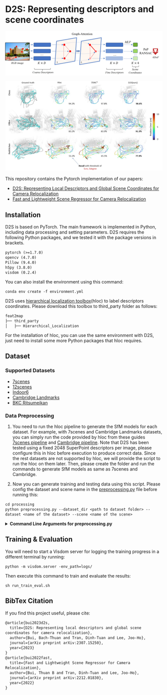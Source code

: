 # D2S: Representing descriptors and scene coordinates

<p align="center">
<img src="imgs/D2S.jpg">
<p>

<p align="center">
<img src="imgs/7scenes_results.jpg">
<p>

This repository contains the Pytorch implementation of our papers: 
- [D2S: Representing Local Descriptors and Global Scene Coordinates for Camera Relocalization](https://thpjp.github.io/d2s/)
- [Fast and Lightweight Scene Regressor for Camera Relocalization](https://arxiv.org/abs/2212.01830)

## Installation
D2S is based on PyTorch. The main framework is implemented in Python, including data processing and setting parameters.
D2S requires the following Python packages, and we tested it with the package versions in brackets.
```
pytorch (>=1.7.0)
opencv (4.7.0)
Pillow (9.4.0)
h5py (3.8.0)
visdom (0.2.4)
```
You can also install the environment using this command: 
```
conda env create -f environment.yml
```

D2S uses [hierarchical localization toolbox](https://github.com/cvg/Hierarchical-Localization)(hloc) to label descriptors coordinates. 
Please download this toolbox to third_party folder as follows:
 ```
feat2map
├── third_party
│   ├── Hierarchical_Localization
 ```
For the installation of hloc, you can use the same environment with D2S, just need to install some more Python packages that hloc requires. 
## Dataset 
### Supported Datasets
 - [7scenes](https://www.microsoft.com/en-us/research/project/rgb-d-dataset-7-scenes/)
 - [12scenes](http://graphics.stanford.edu/projects/reloc/)
 - [Indoor6](https://github.com/microsoft/SceneLandmarkLocalization)
 - [Cambridge Landmarks](http://mi.eng.cam.ac.uk/projects/relocalisation/#dataset)
 - [BKC Ritsumeikan](https://drive.google.com/file/d/1XEdnrFTzThruG15pW2A_1jYAxtpYbwq5/view?usp=sharing)
### Data Preprocessing
 1. You need to run the hloc pipeline to generate the SfM models for each dataset. For example, with 7scenes and Cambridge Landmarks datasets, you can simply run the code provided by hloc from these guides [7scenes pipeline](https://github.com/cvg/Hierarchical-Localization/tree/master/hloc/pipelines/7Scenes) and [Cambridge pipeline](https://github.com/cvg/Hierarchical-Localization/tree/master/hloc/pipelines/Cambridge). Note that D2S has been tested using a fixed 2048 SuperPoint descriptors per image, please configure this in hloc before execution to produce correct data. Since the rest datasets are not supported by hloc, we will provide the script to run the hloc on them later. Then, please create the folder and run the commands to generate SfM models as same as 7scenes and Cambridge.
 
 3. Now you can generate training and testing data using this script. Please config the dataset and scene name in the [preprocessing.py](https://github.com/ais-lab/feat2map/blob/main/processing/preprocessing.py) file before running this:
```shell
cd processing
python preprocessing.py --dataset_dir <path to dataset folder> --dataset <name of the dataset> --scene <name of the scene>
```
<details>
<summary><span style="font-weight: bold;">Command Line Arguments for preprocessing.py</span></summary>

  #### --dataset_dir
  Path to the datset folder (```../third_party/Hierarchical_Localization/datasets/``` by default).

  #### --dataset
  Name of the datset (Eg: `7scenes`, `Cambridge`).

  #### --scene
  Name of the scene (Eg: `chess`, `fire`).

  #### --hloc_out_dir
  Path to the directory where you store the result after running hloc (```../third_party/Hierarchical-Localization/outputs/``` by default).

  #### --out_dir
  Path to the output directory (```../dataset``` by default).

  #### --process_train_data_augmentation
  Option to perform data augmentation on training data (```True``` by default).

  #### --process_unlabel_data
  Generate pseudo data from unlabels (```False``` by default).

  #### --process_unlabel_data_pls_augment
  Do augmentation on unlabel data (```False``` by default).

  

</details>

## Training & Evaluation
You will need to start a Visdom server for logging the training progress in a different terminal by running:
```
python -m visdom.server -env_path=logs/
```
Then execute this command to train and evaluate the results:
```
sh run_train_eval.sh
```

## BibTex Citation 
If you find this project useful, please cite:
```
@article{bui2023d2s,
  title={D2S: Representing local descriptors and global scene coordinates for camera relocalization},
  author={Bui, Bach-Thuan and Tran, Dinh-Tuan and Lee, Joo-Ho},
  journal={arXiv preprint arXiv:2307.15250},
  year={2023}
}
@article{bui2022fast,
  title={Fast and Lightweight Scene Regressor for Camera Relocalization},
  author={Bui, Thuan B and Tran, Dinh-Tuan and Lee, Joo-Ho},
  journal={arXiv preprint arXiv:2212.01830},
  year={2022}
}
```


